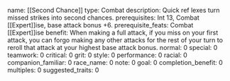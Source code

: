 name: [[Second Chance]]
type: Combat
description: Quick ref lexes turn missed strikes into second chances.
prerequisites: Int 13, Combat [[Expert]]ise, base attack bonus +6.
prerequisite_feats: Combat [[Expert]]ise
benefit: When making a full attack, if you miss on your first attack, you can forgo making any other attacks for the rest of your turn to reroll that attack at your highest base attack bonus.
normal: 0
special: 0
teamwork: 0
critical: 0
grit: 0
style: 0
performance: 0
racial: 0
companion_familiar: 0
race_name: 0
note: 0
goal: 0
completion_benefit: 0
multiples: 0
suggested_traits: 0
